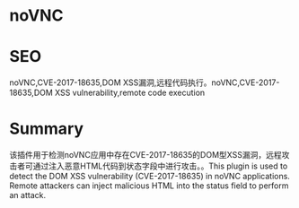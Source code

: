 # noVNC
# SEO
noVNC,CVE-2017-18635,DOM XSS漏洞,远程代码执行。noVNC,CVE-2017-18635,DOM XSS vulnerability,remote code execution
# Summary
该插件用于检测noVNC应用中存在CVE-2017-18635的DOM型XSS漏洞，远程攻击者可通过注入恶意HTML代码到状态字段中进行攻击。。This plugin is used to detect the DOM XSS vulnerability (CVE-2017-18635) in noVNC applications. Remote attackers can inject malicious HTML into the status field to perform an attack.

